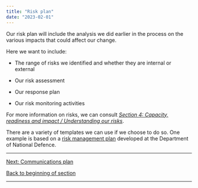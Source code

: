 ```yaml
---
title: "Risk plan"
date: "2023-02-01"
---
```


Our risk plan will include the analysis we did earlier in the process on the various impacts that could affect our change.

Here we want to include:

- The range of risks we identified and whether they are internal or external

- Our risk assessment

- Our response plan

- Our risk monitoring activities

For more information on risks, we can consult _[Section 4: Capacity, readiness and impact / Understanding our risks](https://articles.alpha.canada.ca/framework-for-leading-change/?page_id=315)_.

There are a variety of templates we can use if we choose to do so. One example is based on a [risk management plan](https://articles.alpha.canada.ca/uploads/sites/46/2022/11/Risk-plan-template.doc) developed at the Department of National Defence.

* * *

[Next: Communications plan](/communications-plan/)

[Back to beginning of section](/developing-our-plans/)

* * *
